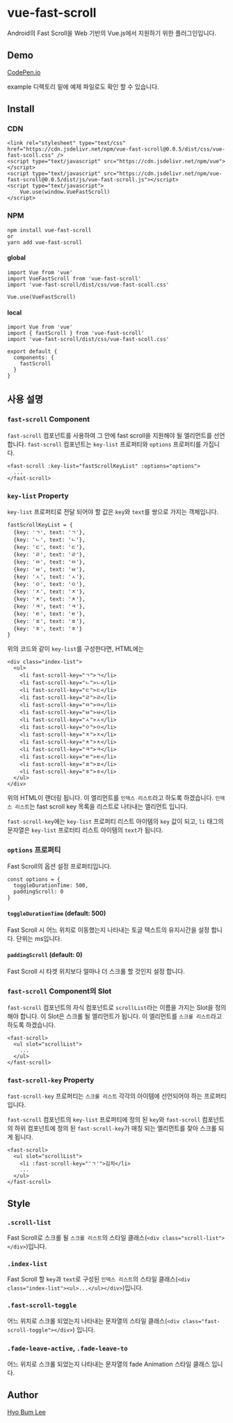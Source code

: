 # vue-fast-scroll

Android의 Fast Scroll을 Web 기반의 Vue.js에서 지원하기 위한 플러그인입니다.

## Demo

[CodePen.io](https://codepen.io/beomy/pen/eoEOvW?editors=1010)

example 디렉토리 밑에 예제 파일로도 확인 할 수 있습니다.

## Install

### CDN

<pre><code>&lt;link rel="stylesheet" type="text/css" href="https://cdn.jsdelivr.net/npm/vue-fast-scroll@0.0.5/dist/css/vue-fast-scoll.css" /&gt;
&lt;script type="text/javascript" src="https://cdn.jsdelivr.net/npm/vue"&gt;&lt;/script&gt;
&lt;script type="text/javascript" src="https://cdn.jsdelivr.net/npm/vue-fast-scroll@0.0.5/dist/js/vue-fast-scroll.js"&gt;&lt;/script&gt;
&lt;script type="text/javascript"&gt;
    Vue.use(window.VueFastScroll)
&lt;/script&gt;</code></pre>

### NPM

<pre><code>npm install vue-fast-scroll
or
yarn add vue-fast-scroll</code></pre>

#### global

<pre><code>import Vue from 'vue'
import VueFastScroll from 'vue-fast-scroll'
import 'vue-fast-scroll/dist/css/vue-fast-scoll.css'

Vue.use(VueFastScroll)</code></pre>

#### local

<pre><code>import Vue from 'vue'
import { fastScroll } from 'vue-fast-scroll'
import 'vue-fast-scroll/dist/css/vue-fast-scoll.css'

export default {
  components: {
    fastScroll
  }
}</code></pre>

## 사용 설명

### `fast-scroll` Component

`fast-scroll` 컴포넌트를 사용하여 그 안에 fast scroll을 지원해야 될 엘리먼트를 선언합니다. `fast-scroll` 컴포넌트는 `key-list` 프로퍼티와 `options` 프로퍼티를 가집니다.

<pre><code>&lt;fast-scroll :key-list="fastScrollKeyList" :options="options"&gt;
  ...
&lt;/fast-scroll&gt;</code></pre>

### `key-list` Property

`key-list` 프로퍼티로 전달 되어야 할 값은 `key`와 `text`를 쌍으로 가지는 객체입니다.

<pre><code>fastScrollKeyList = {
  {key: 'ㄱ', text: 'ㄱ'},
  {key: 'ㄴ', text: 'ㄴ'},
  {key: 'ㄷ', text: 'ㄷ'},
  {key: 'ㄹ', text: 'ㄹ'},
  {key: 'ㅁ', text: 'ㅁ'},
  {key: 'ㅂ', text: 'ㅂ'},
  {key: 'ㅅ', text: 'ㅅ'},
  {key: 'ㅇ', text: 'ㅇ'},
  {key: 'ㅈ', text: 'ㅈ'},
  {key: 'ㅊ', text: 'ㅊ'},
  {key: 'ㅋ', text: 'ㅋ'},
  {key: 'ㅌ', text: 'ㅌ'},
  {key: 'ㅍ', text: 'ㅍ'},
  {key: 'ㅎ', text: 'ㅎ'}
}</code></pre>

위의 코드와 같이 `key-list`를 구성한다면, HTML에는

<pre><code>&lt;div class="index-list"&gt;
  &lt;ul&gt;
    &lt;li fast-scroll-key="ㄱ"&gt;ㄱ&lt;/li&gt;
    &lt;li fast-scroll-key="ㄴ"&gt;ㄴ&lt;/li&gt;
    &lt;li fast-scroll-key="ㄷ"&gt;ㄷ&lt;/li&gt;
    &lt;li fast-scroll-key="ㄹ"&gt;ㄹ&lt;/li&gt;
    &lt;li fast-scroll-key="ㅁ"&gt;ㅁ&lt;/li&gt;
    &lt;li fast-scroll-key="ㅂ"&gt;ㅂ&lt;/li&gt;
    &lt;li fast-scroll-key="ㅅ"&gt;ㅅ&lt;/li&gt;
    &lt;li fast-scroll-key="ㅇ"&gt;ㅇ&lt;/li&gt;
    &lt;li fast-scroll-key="ㅈ"&gt;ㅈ&lt;/li&gt;
    &lt;li fast-scroll-key="ㅊ"&gt;ㅊ&lt;/li&gt;
    &lt;li fast-scroll-key="ㅋ"&gt;ㅋ&lt;/li&gt;
    &lt;li fast-scroll-key="ㅌ"&gt;ㅌ&lt;/li&gt;
    &lt;li fast-scroll-key="ㅍ"&gt;ㅍ&lt;/li&gt;
    &lt;li fast-scroll-key="ㅎ"&gt;ㅎ&lt;/li&gt;
  &lt;/ul&gt;
&lt;/div&gt;</code></pre>

위의 HTML이 랜더링 됩니다. 이 엘리먼트를 `인덱스 리스트`라고 하도록 하겠습니다. `인덱스 리스트`는 fast scroll key 목록을 리스트로 나타내는 엘리먼트 입니다.

`fast-scroll-key`에는 `key-list` 프로퍼티 리스트 아이템의 `key` 값이 되고, `li` 태그의 문자열은 `key-list` 프로터티 리스트 아이템의 `text`가 됩니다.

### `options` 프로퍼티

Fast Scroll의 옵션 설정 프로퍼티입니다.

<pre><code>const options = {
  toggleDurationTime: 500,
  paddingScroll: 0
}</code></pre>

#### `toggleDurationTime` (default: 500)

Fast Scroll 시 어느 위치로 이동했는지 나타내는 토글 텍스트의 유지시간을 설정 합니다. 단위는 ms입니다.

#### `paddingScroll` (default: 0)

Fast Scroll 시 타겟 위치보다 얼마나 더 스크롤 할 것인지 설정 합니다.

### `fast-scroll` Component의 Slot

`fast-scroll` 컴포넌트의 자식 컴포넌트로 `scrollList`라는 이름을 가지는 Slot을 정의해야 합니다. 이 Slot은 스크롤 될 엘리먼트가 됩니다. 이 엘리먼트를 `스크롤 리스트`라고 하도록 하겠습니다.

<pre><code>&lt;fast-scroll&gt;
  &lt;ul slot="scrollList"&gt;
    ...
  &lt;/ul&gt;
&lt;/fast-scroll&gt;</code></pre>

### `fast-scroll-key` Property

`fast-scroll-key` 프로퍼티는 `스크롤 리스트` 각각의 아이템에 선언되어야 하는 프로퍼티입니다.

`fast-scroll` 컴포넌트의 `key-list` 프로퍼티에 정의 된 `key`와 `fast-scroll` 컴포넌트의 하위 컴포넌트에 정의 된 `fast-scroll-key`가 매칭 되는 엘리먼트를 찾아 스크롤 되게 됩니다.

<pre><code>&lt;fast-scroll&gt;
  &lt;ul slot="scrollList"&gt;
    &lt;li :fast-scroll-key="'ㄱ'"&gt;김치&lt;/li&gt;
    ...
  &lt;/ul&gt;
&lt;/fast-scroll&gt;</code></pre>

## Style

### `.scroll-list`

Fast Scroll로 스크롤 될 `스크롤 리스트`의 스타일 클래스(`<div class="scroll-list"></div>`)입니다.

### `.index-list`

Fast Scroll 할 `key`과 `text`로 구성된 `인덱스 리스트`의 스타일 클래스(`<div class="index-list"><ul>...</ul></div>`)입니다.

### `.fast-scroll-toggle`

어느 위치로 스크롤 되었는지 나타내는 문자열의 스타일 클래스(`<div class="fast-scroll-toggle"></div>`) 입니다.

### `.fade-leave-active`, `.fade-leave-to`

어느 위치로 스크롤 되었는지 나타내는 문자열의 fade Animation 스타일 클래스 입니다.

## Author
[Hyo Bum Lee](https://beomy.tistory.com)